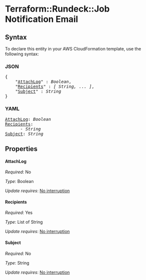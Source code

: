 # Terraform::Rundeck::Job Notification Email

## Syntax

To declare this entity in your AWS CloudFormation template, use the following syntax:

### JSON

<pre>
{
    "<a href="#attachlog" title="AttachLog">AttachLog</a>" : <i>Boolean</i>,
    "<a href="#recipients" title="Recipients">Recipients</a>" : <i>[ String, ... ]</i>,
    "<a href="#subject" title="Subject">Subject</a>" : <i>String</i>
}
</pre>

### YAML

<pre>
<a href="#attachlog" title="AttachLog">AttachLog</a>: <i>Boolean</i>
<a href="#recipients" title="Recipients">Recipients</a>: <i>
      - String</i>
<a href="#subject" title="Subject">Subject</a>: <i>String</i>
</pre>

## Properties

#### AttachLog

_Required_: No

_Type_: Boolean

_Update requires_: [No interruption](https://docs.aws.amazon.com/AWSCloudFormation/latest/UserGuide/using-cfn-updating-stacks-update-behaviors.html#update-no-interrupt)

#### Recipients

_Required_: Yes

_Type_: List of String

_Update requires_: [No interruption](https://docs.aws.amazon.com/AWSCloudFormation/latest/UserGuide/using-cfn-updating-stacks-update-behaviors.html#update-no-interrupt)

#### Subject

_Required_: No

_Type_: String

_Update requires_: [No interruption](https://docs.aws.amazon.com/AWSCloudFormation/latest/UserGuide/using-cfn-updating-stacks-update-behaviors.html#update-no-interrupt)

